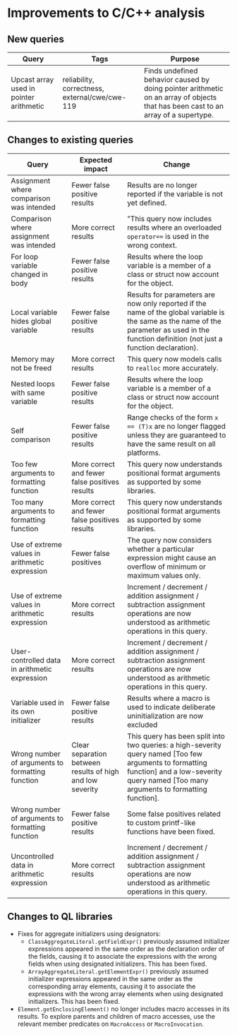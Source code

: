 # Improvements to C/C++ analysis

## New queries

| **Query**                   | **Tags**  | **Purpose**                                                        |
|-----------------------------|-----------|--------------------------------------------------------------------|
| Upcast array used in pointer arithmetic | reliability, correctness, external/cwe/cwe-119 | Finds undefined behavior caused by doing pointer arithmetic on an array of objects that has been cast to an array of a supertype. |

## Changes to existing queries

| **Query**                  | **Expected impact**    | **Change**                                                       |
|----------------------------|------------------------|------------------------------------------------------------------|
| Assignment where comparison was intended | Fewer false positive results | Results are no longer reported if the variable is not yet defined. |
| Comparison where assignment was intended | More correct results | "This query now includes results where an overloaded `operator==` is used in the wrong context. |
| For loop variable changed in body | Fewer false positive results | Results where the loop variable is a member of a class or struct now account for the object. |
| Local variable hides global variable | Fewer false positive results | Results for parameters are now only reported if the name of the global variable is the same as the name of the parameter as used in the function definition (not just a function declaration). |
| Memory may not be freed | More correct results | This query now models calls to `realloc` more accurately. |
| Nested loops with same variable | Fewer false positive results | Results where the loop variable is a member of a class or struct now account for the object. |
| Self comparison | Fewer false positive results | Range checks of the form `x == (T)x` are no longer flagged unless they are guaranteed to have the same result on all platforms. |
| Too few arguments to formatting function | More correct and fewer false positives results | This query now understands positional format arguments as supported by some libraries. |
| Too many arguments to formatting function | More correct and fewer false positives results | This query now understands positional format arguments as supported by some libraries. |
| Use of extreme values in arithmetic expression | Fewer false positives | The query now considers whether a particular expression might cause an overflow of minimum or maximum values only. |
| Use of extreme values in arithmetic expression | More correct results | Increment / decrement / addition assignment / subtraction assignment operations are now understood as arithmetic operations in this query. |
| User-controlled data in arithmetic expression | More correct results | Increment / decrement / addition assignment / subtraction assignment operations are now understood as arithmetic operations in this query. |
| Variable used in its own initializer | Fewer false positive results | Results where a macro is used to indicate deliberate uninitialization are now excluded |
| Wrong number of arguments to formatting function | Clear separation between results of high and low severity | This query has been split into two queries: a high-severity query named [Too few arguments to formatting function] and a low-severity query named [Too many arguments to formatting function]. |
| Wrong number of arguments to formatting function | Fewer false positive results | Some false positives related to custom printf-like functions have been fixed. |
|Uncontrolled data in arithmetic expression | More correct results | Increment / decrement / addition assignment / subtraction assignment operations are now understood as arithmetic operations in this query. |
 
## Changes to QL libraries

* Fixes for aggregate initializers using designators:
  * `ClassAggregateLiteral.getFieldExpr()` previously assumed initializer expressions appeared in the same order as the declaration order of the fields, causing it to associate the expressions with the wrong fields when using designated initializers. This has been fixed.
  * `ArrayAggregateLiteral.getElementExpr()` previously assumed initializer expressions appeared in the same order as the corresponding array elements, causing it to associate the expressions with the wrong array elements when using designated initializers. This has been fixed.
* `Element.getEnclosingElement()` no longer includes macro accesses in its results. To explore parents and children of macro accesses, use the relevant member predicates on `MacroAccess` or `MacroInvocation`.
